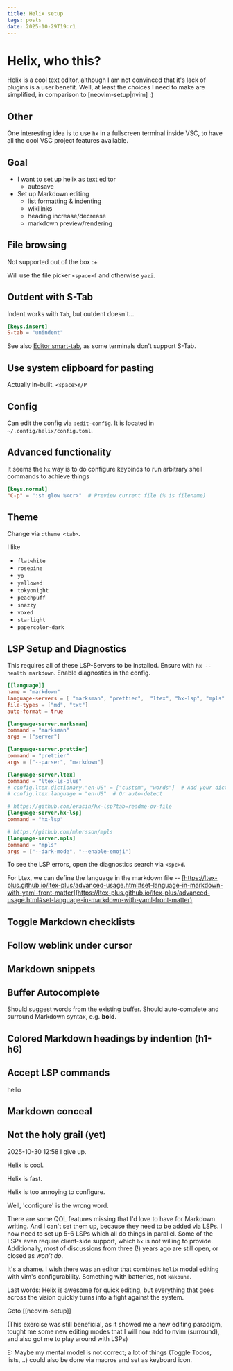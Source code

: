 ```yaml
---
title: Helix setup
tags: posts
date: 2025-10-29T19:r1
---
```


# Helix, who this?

Helix is a cool text editor, although I am not convinced that it's lack of plugins is a user benefit. Well, at least the choices I need to make are simplified, in comparison to [neovim-setup|nvim] :)

## Other

One interesting idea is to use `hx` in a fullscreen terminal inside VSC, to have all the cool VSC project features available.

## Goal

- I want to set up helix as text editor
  - autosave
- Set up Markdown editing
  - list formatting & indenting
  - wikilinks
  - heading increase/decrease
  - markdown preview/rendering

## File browsing

Not supported out of the box :+

Will use the file picker `<space>f` and otherwise `yazi`.

## Outdent with S-Tab

Indent works with `Tab`, but outdent doesn't...

```toml
[keys.insert]
S-tab = "unindent"
```

See also [Editor smart-tab](https://docs.helix-editor.com/editor.html#editorsmart-tab-section), as some terminals don't support S-Tab.

## Use system clipboard for pasting

Actually in-built. `<space>Y/P`

## Config

Can edit the config via `:edit-config`. It is located in `~/.config/helix/config.toml`.

## Advanced functionality

It seems the `hx` way is to do configure keybinds to run arbitrary shell commands to achieve things

```toml
[keys.normal]
"C-p" = ":sh glow %<cr>"  # Preview current file (% is filename)
```

## Theme

Change via `:theme <tab>`.

I like

- `flatwhite`
- `rosepine`
- `yo`
- `yellowed`
- `tokyonight`
- `peachpuff`
- `snazzy`
- `voxed`
- `starlight`
- `papercolor-dark`

## LSP Setup and Diagnostics

This requires all of these LSP-Servers to be installed. Ensure with `hx --health markdown`. Enable diagnostics in the config.

```toml
[[language]]
name = "markdown"
language-servers = [ "marksman", "prettier",  "ltex", "hx-lsp", "mpls" ]
file-types = ["md", "txt"]
auto-format = true

[language-server.marksman]
command = "marksman"
args = ["server"]

[language-server.prettier]
command = "prettier"
args = ["--parser", "markdown"]

[language-server.ltex]
command = "ltex-ls-plus"
# config.ltex.dictionary."en-US" = ["custom", "words"]  # Add your dictionary
# config.ltex.language = "en-US"  # Or auto-detect

# https://github.com/erasin/hx-lsp?tab=readme-ov-file
[language-server.hx-lsp]
command = "hx-lsp"

# https://github.com/mhersson/mpls
[language-server.mpls]
command = "mpls"
args = ["--dark-mode", "--enable-emoji"]
```

To see the LSP errors, open the diagnostics search via `<spc>d`.

For Ltex, we can define the language in the markdown file -- [https://ltex-plus.github.io/ltex-plus/advanced-usage.html#set-language-in-markdown-with-yaml-front-matter](https://ltex-plus.github.io/ltex-plus/advanced-usage.html#set-language-in-markdown-with-yaml-front-matter)

## Toggle Markdown checklists

## Follow weblink under cursor

## Markdown snippets

## Buffer Autocomplete

Should suggest words from the existing buffer. Should auto-complete and surround Markdown syntax, e.g. **bold**.

## Colored Markdown headings by indention (h1-h6)

## Accept LSP commands

hello

## Markdown conceal

## Not the holy grail (yet)

2025-10-30 12:58
I give up.

Helix is cool.

Helix is fast.

Helix is too annoying to configure.

Well, 'configure' is the wrong word.

There are some QOL features missing that I'd love to have for Markdown writing. And I can't set them up, because they need to be added via LSPs. I now need to set up 5-6 LSPs which all do things in parallel. Some of the LSPs even require client-side support, which `hx` is not willing to provide. Additionally, most of discussions from three (!) years ago are still open, or closed as _won't do_.

It's a shame. I wish there was an editor that combines `helix` modal editing with vim's configurability. Something with batteries, not `kakoune`.

Last words: Helix is awesome for quick editing, but everything that goes across the vision quickly turns into a fight against the system.

Goto [[neovim-setup]]

(This exercise was still beneficial, as it showed me a new editing paradigm, tought me some new editing modes that I will now add to nvim (surround), and also got me to play around with LSPs)

E: Maybe my mental model is not correct; a lot of things (Toggle Todos, lists, ..) could also be done via macros and set as keyboard icon.
